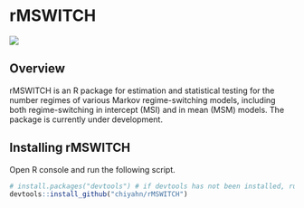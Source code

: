 rMSWITCH
============================================

<img src = "https://raw.githubusercontent.com/chiyahn/rMSWITCH/master/vignettes/1960Q12014Q4.png" />

Overview
--------
rMSWITCH is an R package for estimation and statistical testing for the number regimes of various Markov regime-switching models, including both regime-switching in intercept (MSI) and in mean (MSM) models. The package is currently under development.

Installing rMSWITCH
------------

Open R console and run the following script.
``` r
# install.packages("devtools") # if devtools has not been installed, run this line.
devtools::install_github("chiyahn/rMSWITCH")
```

